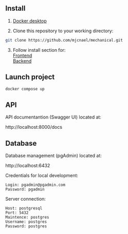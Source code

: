 ## Install

1. [Docker desktop](https://www.docker.com/products/docker-desktop/)

2. Clone this repository to your working directory:

```bash
git clone https://github.com/mjcnael/mechanical.git
```

3. Follow install section for: \
   [Frontend](https://github.com/mjcnael/mechanical/blob/main/frontend/README.md) \
   [Backend](https://github.com/mjcnael/mechanical/blob/main/backend/README.md)

## Launch project

```bash
docker compose up
```

## API

API documentantion (Swagger UI) located at:

http://localhost:8000/docs

## Database

Database management (pgAdmin) located at:

http://localhost:6432

Credentials for local development:

```
Login: pgadmin@pgadmin.com
Password: pgadmin
```

Server connection:

```
Host: postgresql
Port: 5432
Maintence: postgres
Username: postgres
Password: postgres
```
